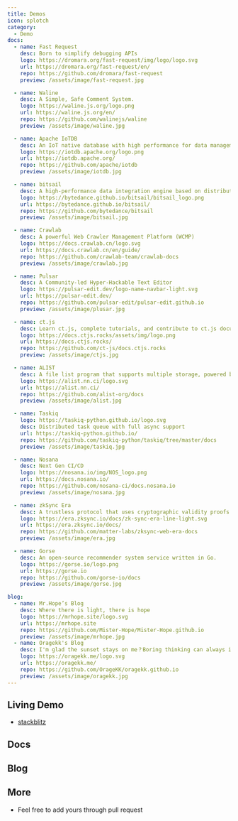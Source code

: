 ```yaml
---
title: Demos
icon: splotch
category:
  - Demo
docs:
  - name: Fast Request
    desc: Born to simplify debugging APIs
    logo: https://dromara.org/fast-request/img/logo/logo.svg
    url: https://dromara.org/fast-request/en/
    repo: https://github.com/dromara/fast-request
    preview: /assets/image/fast-request.jpg

  - name: Waline
    desc: A Simple, Safe Comment System.
    logo: https://waline.js.org/logo.png
    url: https://waline.js.org/en/
    repo: https://github.com/walinejs/waline
    preview: /assets/image/waline.jpg

  - name: Apache IoTDB
    desc: An IoT native database with high performance for data management and analysis
    logo: https://iotdb.apache.org/logo.png
    url: https://iotdb.apache.org/
    repo: https://github.com/apache/iotdb
    preview: /assets/image/iotdb.jpg

  - name: bitsail
    desc: A high-performance data integration engine based on distributed architecture, supporting data synchronization between multiple heterogeneous data sources.
    logo: https://bytedance.github.io/bitsail/bitsail_logo.png
    url: https://bytedance.github.io/bitsail/
    repo: https://github.com/bytedance/bitsail
    preview: /assets/image/bitsail.jpg

  - name: Crawlab
    desc: A powerful Web Crawler Management Platform (WCMP)
    logo: https://docs.crawlab.cn/logo.svg
    url: https://docs.crawlab.cn/en/guide/
    repo: https://github.com/crawlab-team/crawlab-docs
    preview: /assets/image/crawlab.jpg

  - name: Pulsar
    desc: A Community-led Hyper-Hackable Text Editor
    logo: https://pulsar-edit.dev/logo-name-navbar-light.svg
    url: https://pulsar-edit.dev/
    repo: https://github.com/pulsar-edit/pulsar-edit.github.io
    preview: /assets/image/plusar.jpg

  - name: ct.js
    desc: Learn ct.js, complete tutorials, and contribute to ct.js documentation
    logo: https://docs.ctjs.rocks/assets/img/logo.png
    url: https://docs.ctjs.rocks/
    repo: https://github.com/ct-js/docs.ctjs.rocks
    preview: /assets/image/ctjs.jpg

  - name: ALIST
    desc: A file list program that supports multiple storage, powered by Gin and Solidjs.
    logo: https://alist.nn.ci/logo.svg
    url: https://alist.nn.ci/
    repo: https://github.com/alist-org/docs
    preview: /assets/image/alist.jpg

  - name: Taskiq
    logo: https://taskiq-python.github.io/logo.svg
    desc: Distributed task queue with full async support
    url: https://taskiq-python.github.io/
    repo: https://github.com/taskiq-python/taskiq/tree/master/docs
    preview: /assets/image/taskiq.jpg

  - name: Nosana
    desc: Next Gen CI/CD
    logo: https://nosana.io/img/NOS_logo.png
    url: https://docs.nosana.io/
    repo: https://github.com/nosana-ci/docs.nosana.io
    preview: /assets/image/nosana.jpg

  - name: zkSync Era
    desc: A trustless protocol that uses cryptographic validity proofs to provide scalable and low-cost transactions on Ethereum
    logo: https://era.zksync.io/docs/zk-sync-era-line-light.svg
    url: https://era.zksync.io/docs/
    repo: https://github.com/matter-labs/zksync-web-era-docs
    preview: /assets/image/era.jpg

  - name: Gorse
    desc: An open-source recommender system service written in Go.
    logo: https://gorse.io/logo.png
    url: https://gorse.io
    repo: https://github.com/gorse-io/docs
    preview: /assets/image/gorse.jpg

blog:
  - name: Mr.Hope’s Blog
    desc: Where there is light, there is hope
    logo: https://mrhope.site/logo.svg
    url: https://mrhope.site
    repo: https://github.com/Mister-Hope/Mister-Hope.github.io
    preview: /assets/image/mrhope.jpg
  - name: Oragekk's Blog
    desc: I'm glad the sunset stays on me？Boring thinking can always inspire people, experience more, record more, and understand more
    logo: https://oragekk.me/logo.svg
    url: https://oragekk.me/
    repo: https://github.com/OrageKK/oragekk.github.io
    preview: /assets/image/oragekk.jpg
---
```


## Living Demo

- [stackblitz](https://stackblitz.com/fork/vuepress-theme-hope)

## Docs

<SiteInfo
  v-for="item in $frontmatter.docs"
  :key="item.link"
  v-bind="item"
/>

## Blog

<SiteInfo
  v-for="item in $frontmatter.blog"
  :key="item.link"
  v-bind="item"
/>

## More

- Feel free to add yours through pull request
